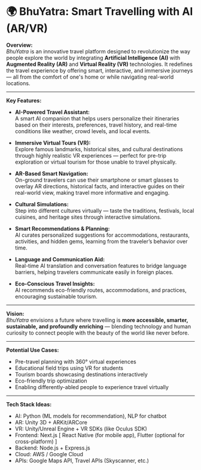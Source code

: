 # 🌍 BhuYatra: Smart Travelling with AI (AR/VR)

**Overview:**  
*BhuYatra* is an innovative travel platform designed to revolutionize the way people explore the world by integrating **Artificial Intelligence (AI)** with **Augmented Reality (AR)** and **Virtual Reality (VR)** technologies. It redefines the travel experience by offering smart, interactive, and immersive journeys — all from the comfort of one's home or while navigating real-world locations.

---

**Key Features:**

- **AI-Powered Travel Assistant:**  
  A smart AI companion that helps users personalize their itineraries based on their interests, preferences, travel history, and real-time conditions like weather, crowd levels, and local events.

- **Immersive Virtual Tours (VR):**  
  Explore famous landmarks, historical sites, and cultural destinations through highly realistic VR experiences — perfect for pre-trip exploration or virtual tourism for those unable to travel physically.

- **AR-Based Smart Navigation:**  
  On-ground travelers can use their smartphone or smart glasses to overlay AR directions, historical facts, and interactive guides on their real-world view, making travel more informative and engaging.

- **Cultural Simulations:**  
  Step into different cultures virtually — taste the traditions, festivals, local cuisines, and heritage sites through interactive simulations.

- **Smart Recommendations & Planning:**  
  AI curates personalized suggestions for accommodations, restaurants, activities, and hidden gems, learning from the traveler’s behavior over time.

- **Language and Communication Aid:**  
  Real-time AI translation and conversation features to bridge language barriers, helping travelers communicate easily in foreign places.

- **Eco-Conscious Travel Insights:**  
  AI recommends eco-friendly routes, accommodations, and practices, encouraging sustainable tourism.

---

**Vision:**  
*BhuYatra* envisions a future where travelling is **more accessible, smarter, sustainable, and profoundly enriching** — blending technology and human curiosity to connect people with the beauty of the world like never before.

---

**Potential Use Cases:**

- Pre-travel planning with 360° virtual experiences
- Educational field trips using VR for students
- Tourism boards showcasing destinations interactively
- Eco-friendly trip optimization
- Enabling differently-abled people to experience travel virtually

---

**Tech Stack Ideas:**  
- AI: Python (ML models for recommendation), NLP for chatbot
- AR: Unity 3D + ARKit/ARCore
- VR: Unity/Unreal Engine + VR SDKs (like Oculus SDK)
- Frontend: Next.js [ React Native (for mobile app), Flutter (optional for cross-platform) ]
- Backend: Node.js + Express.js
- Cloud: AWS / Google Cloud
- APIs: Google Maps API, Travel APIs (Skyscanner, etc.)

